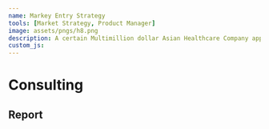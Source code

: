 ```yaml
---
name: Markey Entry Strategy
tools: [Market Strategy, Product Manager]
image: assets/pngs/h8.png
description: A certain Multimillion dollar Asian Healthcare Company approached us and needed us to assess and find a market they could enter in the United States.
custom_js: 
---
```



# Consulting
## Report

